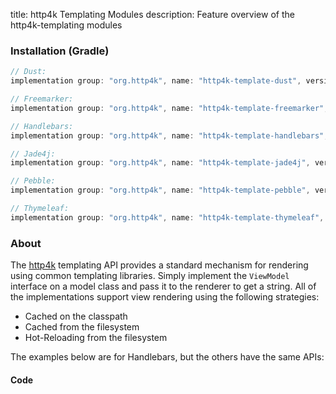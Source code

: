 title: http4k Templating Modules
description: Feature overview of the http4k-templating modules

### Installation (Gradle)

```groovy
// Dust: 
implementation group: "org.http4k", name: "http4k-template-dust", version: "4.0.0.0"

// Freemarker: 
implementation group: "org.http4k", name: "http4k-template-freemarker", version: "4.0.0.0"

// Handlebars: 
implementation group: "org.http4k", name: "http4k-template-handlebars", version: "4.0.0.0"

// Jade4j: 
implementation group: "org.http4k", name: "http4k-template-jade4j", version: "4.0.0.0"

// Pebble: 
implementation group: "org.http4k", name: "http4k-template-pebble", version: "4.0.0.0"

// Thymeleaf: 
implementation group: "org.http4k", name: "http4k-template-thymeleaf", version: "4.0.0.0"
```

### About
The [http4k] templating API provides a standard mechanism for rendering using common templating libraries. Simply implement the `ViewModel` interface on a model class and pass it to the renderer to get a string. All of the implementations support view rendering using the following strategies:

* Cached on the classpath
* Cached from the filesystem
* Hot-Reloading from the filesystem

The examples below are for Handlebars, but the others have the same APIs:

#### Code  [<img class="octocat"/>](https://github.com/http4k/http4k/blob/master/src/docs/guide/modules/templating/example.kt)

<script src="https://gist-it.appspot.com/https://github.com/http4k/http4k/blob/master/src/docs/guide/modules/templating/example.kt"></script>

[http4k]: https://http4k.org
